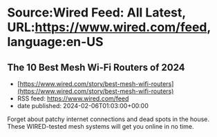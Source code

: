 # Source:Wired Feed: All Latest, URL:https://www.wired.com/feed, language:en-US

## The 10 Best Mesh Wi-Fi Routers of 2024
 - [https://www.wired.com/story/best-mesh-wifi-routers](https://www.wired.com/story/best-mesh-wifi-routers)
 - RSS feed: https://www.wired.com/feed
 - date published: 2024-02-06T01:03:00+00:00

Forget about patchy internet connections and dead spots in the house. These WIRED-tested mesh systems will get you online in no time.

